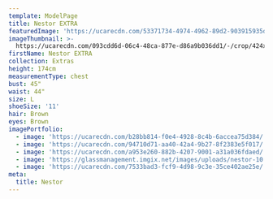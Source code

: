 ```yaml
---
template: ModelPage
title: Nestor EXTRA
featuredImage: 'https://ucarecdn.com/53371734-4974-4962-89d2-903915935d63/'
imageThumbnail: >-
  https://ucarecdn.com/093cdd6d-06c4-48ca-877e-d86a9b036dd1/-/crop/424x495/0,0/-/preview/
firstName: Nestor EXTRA
collection: Extras
height: 174cm
measurementType: chest
bust: 45"
waist: 44"
size: L
shoeSize: '11'
hair: Brown
eyes: Brown
imagePortfolio:
  - image: 'https://ucarecdn.com/b28bb814-f0e4-4928-8c4b-6accea75d384/'
  - image: 'https://ucarecdn.com/94710d71-aa40-42a4-9b27-8f2383e5f017/'
  - image: 'https://ucarecdn.com/a953e260-882b-4207-9001-a31a036fdaed/'
  - image: 'https://glassmanagement.imgix.net/images/uploads/nestor-10.jpg'
  - image: 'https://ucarecdn.com/7533bad3-fcf9-4d98-9c3e-35ce402ae25e/'
meta:
  title: Nestor
---
```



